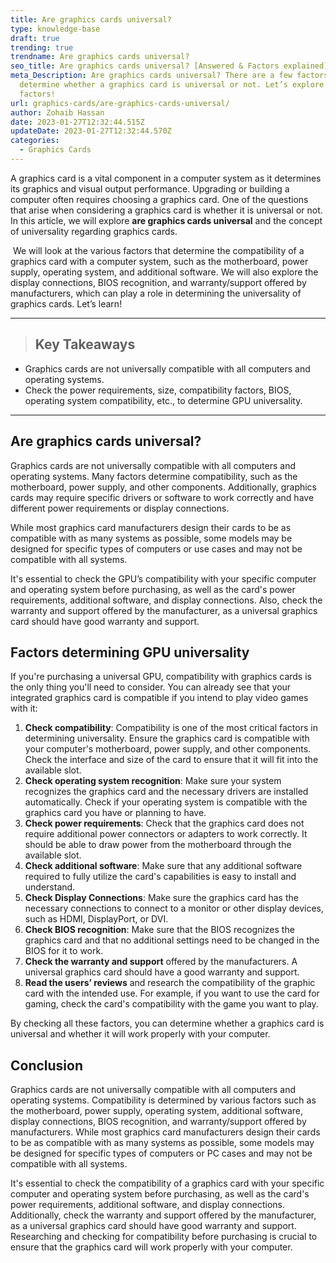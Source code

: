 ```yaml
---
title: Are graphics cards universal?
type: knowledge-base
draft: true
trending: true
trendname: Are graphics cards universal?
seo_title: Are graphics cards universal? [Answered & Factors explained]
meta_Description: Are graphics cards universal? There are a few factors that
  determine whether a graphics card is universal or not. Let’s explore such
  factors!
url: graphics-cards/are-graphics-cards-universal/
author: Zohaib Hassan
date: 2023-01-27T12:32:44.515Z
updateDate: 2023-01-27T12:32:44.570Z
categories:
  - Graphics Cards
---
```

A graphics card is a vital component in a computer system as it determines its graphics and visual output performance. Upgrading or building a computer often requires choosing a graphics card. One of the questions that arise when considering a graphics card is whether it is universal or not. In this article, we will explore **are graphics cards universal** and the concept of universality regarding graphics cards.

 We will look at the various factors that determine the compatibility of a graphics card with a computer system, such as the motherboard, power supply, operating system, and additional software. We will also explore the display connections, BIOS recognition, and warranty/support offered by manufacturers, which can play a role in determining the universality of graphics cards. Let’s learn!

- - -

> ## Key Takeaways

* Graphics cards are not universally compatible with all computers and operating systems.
* Check the power requirements, size, compatibility factors, BIOS, operating system compatibility, etc., to determine GPU universality.

- - -

## Are graphics cards universal?

Graphics cards are not universally compatible with all computers and operating systems. Many factors determine compatibility, such as the motherboard, power supply, and other components. Additionally, graphics cards may require specific drivers or software to work correctly and have different power requirements or display connections.

While most graphics card manufacturers design their cards to be as compatible with as many systems as possible, some models may be designed for specific types of computers or use cases and may not be compatible with all systems.

It's essential to check the GPU’s compatibility with your specific computer and operating system before purchasing, as well as the card's power requirements, additional software, and display connections. Also, check the warranty and support offered by the manufacturer, as a universal graphics card should have good warranty and support.

## Factors determining GPU universality

If you're purchasing a universal GPU, compatibility with graphics cards is the only thing you'll need to consider. You can already see that your integrated graphics card is compatible if you intend to play video games with it:

1. **Check compatibility**: Compatibility is one of the most critical factors in determining universality. Ensure the graphics card is compatible with your computer's motherboard, power supply, and other components. Check the interface and size of the card to ensure that it will fit into the available slot.
2. **Check operating system recognition**: Make sure your system recognizes the graphics card and the necessary drivers are installed automatically. Check if your operating system is compatible with the graphics card you have or planning to have.
3. **Check power requirements**: Check that the graphics card does not require additional power connectors or adapters to work correctly. It should be able to draw power from the motherboard through the available slot.
4. **Check additional software**: Make sure that any additional software required to fully utilize the card's capabilities is easy to install and understand.
5. **Check Display Connections**: Make sure the graphics card has the necessary connections to connect to a monitor or other display devices, such as HDMI, DisplayPort, or DVI.
6. **Check BIOS recognition**: Make sure that the BIOS recognizes the graphics card and that no additional settings need to be changed in the BIOS for it to work.
7. **Check the warranty and support** offered by the manufacturers. A universal graphics card should have a good warranty and support.
8. **Read the users’ reviews** and research the compatibility of the graphic card with the intended use. For example, if you want to use the card for gaming, check the card's compatibility with the game you want to play.

By checking all these factors, you can determine whether a graphics card is universal and whether it will work properly with your computer.

## Conclusion

Graphics cards are not universally compatible with all computers and operating systems. Compatibility is determined by various factors such as the motherboard, power supply, operating system, additional software, display connections, BIOS recognition, and warranty/support offered by manufacturers. While most graphics card manufacturers design their cards to be as compatible with as many systems as possible, some models may be designed for specific types of computers or PC cases and may not be compatible with all systems. 

It's essential to check the compatibility of a graphics card with your specific computer and operating system before purchasing, as well as the card's power requirements, additional software, and display connections. Additionally, check the warranty and support offered by the manufacturer, as a universal graphics card should have good warranty and support. Researching and checking for compatibility before purchasing is crucial to ensure that the graphics card will work properly with your computer.